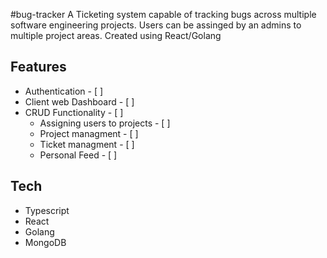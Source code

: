 #bug-tracker
A Ticketing system capable of tracking bugs across multiple software engineering projects. Users can be assinged by an admins to multiple project areas.
Created using React/Golang

## Features
* Authentication - [ ] 
* Client web Dashboard - [ ] 
* CRUD Functionality - [ ] 
  - Assigning users to projects - [ ] 
  - Project managment - [ ] 
  - Ticket managment - [ ] 
  - Personal Feed - [ ] 


## Tech 
* Typescript 
* React 
* Golang 
* MongoDB
